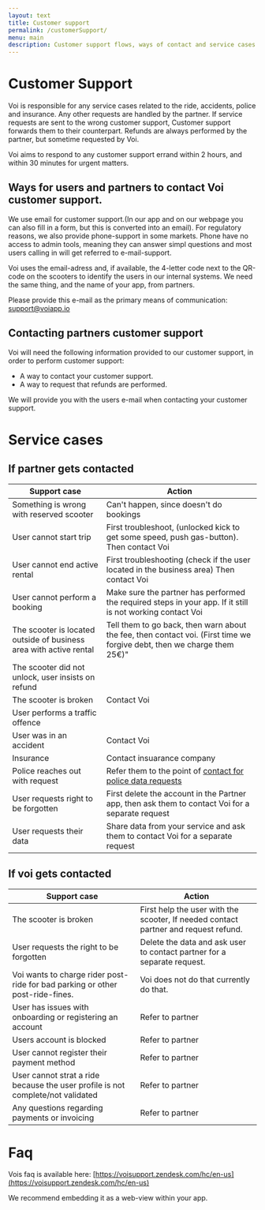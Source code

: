 ```yaml
---
layout: text
title: Customer support
permalink: /customerSupport/
menu: main
description: Customer support flows, ways of contact and service cases.
---
```


# Customer Support
Voi is responsible for any service cases related to the ride, accidents, police and insurance. Any other requests are handled by the partner. If service requests are sent to the wrong customer support, Customer support forwards them to their counterpart. Refunds are always performed by the partner, but sometime requested by Voi.

Voi aims to respond to any customer support errand within 2 hours, and within 30 minutes for urgent matters.

## Ways for users and partners to contact Voi customer support.
We use email for customer support.(In our app and on our webpage you can also fill in a form, but this is converted into an email). For regulatory reasons, we also provide phone-support in some markets. Phone have no access to admin tools, meaning they can answer simpl questions and most users calling in will get referred to e-mail-support.

Voi uses the email-adress and, if available, the 4-letter code next to the QR-code on the scooters to identify the users in our internal systems. We need the same thing, and the name of your app, from partners.

Please provide this e-mail as the primary means of communication: [support@voiapp.io](support@voiapp.io)

## Contacting partners customer support
Voi will need the following information provided to our customer support, in order to perform customer support:
* A way to contact your customer support.
* A way to request that refunds are performed.

We will provide you with the users e-mail when contacting your customer support.

# Service cases
## If partner gets contacted

|Support case | Action |
|---|---|
|Something is wrong with reserved scooter|Can't happen, since doesn't do bookings|
|User cannot start trip|First troubleshoot, (unlocked kick to get some speed, push gas-button). Then contact Voi|
|User cannot end active rental|First troubleshooting (check if the user located in the business area) Then contact Voi|
|User cannot perform a booking|Make sure the partner has performed the required steps in your app. If it still is not working contact Voi|
|The scooter is located outside of business area with active rental|Tell them to go back, then warn about the fee, then contact voi. (First time we forgive debt, then we charge them 25€)" |
|The scooter did not unlock, user insists on refund| |
|The scooter is broken |Contact Voi|
|User performs a traffic offence| |
|User was in an accident |Contact Voi|
|Insurance|Contact insuarance company|
|Police reaches out with request|Refer them to the point of [contact for police data requests](/poc/)
|User requests right to be forgotten|First delete the account in the Partner app, then ask them to contact Voi for a separate request|
|User requests their data|Share data from your service and ask them to contact Voi for a separate request|

## If voi gets contacted

|Support case | Action |
|---|---|
|The scooter is broken |First help the user with the scooter, If needed contact partner and request  refund.|
|User requests the right to be forgotten|Delete the data and ask user to contact partner for a separate request.|
|Voi wants to charge rider post-ride for bad parking or other post-ride-fines.|Voi does not do that currently do that.|
|User has issues with onboarding or registering an account|Refer to partner|
|Users account is blocked|Refer to partner|
|User cannot register their payment method|Refer to partner|
|User cannot strat a ride because the user profile is not complete/not validated|Refer to partner|
|Any questions regarding payments or invoicing|Refer to partner|

# Faq
Vois faq is available here: [https://voisupport.zendesk.com/hc/en-us](https://voisupport.zendesk.com/hc/en-us)

We recommend embedding it as a web-view within your app.